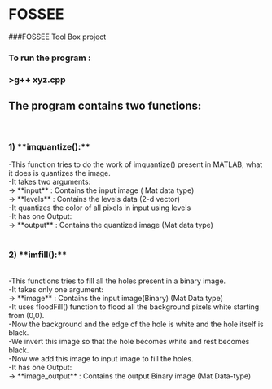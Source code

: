 # FOSSEE
###FOSSEE Tool Box project

<h3>To run the program :<h3>
  >g++ xyz.cpp

<h2>The program contains two functions:</h2><br>
  <h3>1) **imquantize():**<br></h3>
        -This function tries to do the work of imquantize() present in MATLAB, what it does is quantizes the image.<br>
        -It takes two arguments:<br>
          -> **input** : Contains the input image ( Mat data type)<br>
          -> **levels** : Contains the levels data (2-d vector)<br>
        -It quantizes the color of all pixels in input using levels<br>
        -It has one Output:<br>
          -> **output** : Contains the quantized image (Mat data type)<br>
  <br>
  <h3>2) **imfill():**</h3><br>
        -This functions tries to fill all the holes present in a binary image.<br>
        -It takes only one argument:<br>
        -> **image** : Contains the input image(Binary) (Mat Data type)<br>
        -It uses floodFill() function to flood all the background pixels white starting from (0,0).<br>
        -Now the background and the edge of the hole is white and the hole itself is black.<br>
        -We invert this image so that the hole becomes white and rest becomes black.<br>
        -Now we add this image to input image to fill the holes.<br>
        -It has one Output:<br>
          -> **image_output** : Contains the output Binary image (Mat Data-type)<br>
  

